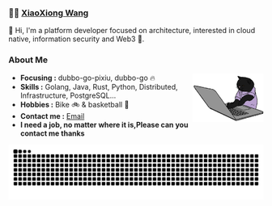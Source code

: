 ###  :man_technologist:  [XiaoXiong Wang](https://baerwang.github.io)

👋 Hi, I'm a platform developer focused on architecture, interested in cloud native, information security and Web3 🚀. 

### About Me

<img width="28%" align="right" src="https://raw.githubusercontent.com/ErikJiang/ErikJiang/main/giphy.webp" />
</html>

-  **Focusing :** dubbo-go-pixiu, dubbo-go :fire: 
-  **Skills :** Golang, Java, Rust, Python, Distributed, Infrastructure, PostgreSQL...
-  **Hobbies :** Bike :bike: & basketball :basketball:
-  **Contact me :** [Email](mailto:baerwangx@gmail.com)
-  **I need a job, no matter where it is,Please can you contact me thanks**

![ ](https://raw.githubusercontent.com/hoochanlon/hoochanlon/master/assets/github-contribution-grid-snake.svg)
